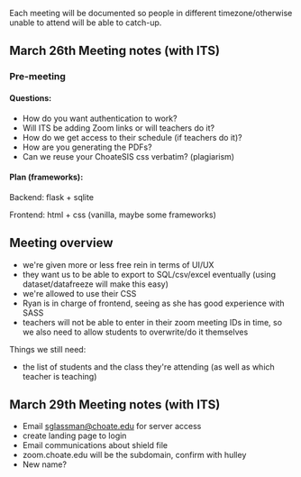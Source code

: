 Each meeting will be documented so people in different timezone/otherwise unable to attend will be able to catch-up.

## March 26th Meeting notes (with ITS)

### Pre-meeting
#### Questions:
- How do you want authentication to work? 
- Will ITS be adding Zoom links or will teachers do it?
- How do we get access to their schedule (if teachers do it)?
- How are you generating the PDFs?
- Can we reuse your ChoateSIS css verbatim? (plagiarism)

#### Plan (frameworks):
Backend: flask + sqlite

Frontend: html + css (vanilla, maybe some frameworks)

## Meeting overview
- we're given more or less free rein in terms of UI/UX
- they want us to be able to export to SQL/csv/excel eventually (using dataset/datafreeze will make this easy)
- we're allowed to use their CSS
- Ryan is in charge of frontend, seeing as she has good experience with SASS
- teachers will not be able to enter in their zoom meeting IDs in time, so we also need to allow students to overwrite/do it themselves

Things we still need:
- the list of students and the class they're attending (as well as which teacher is teaching)


## March 29th Meeting notes (with ITS)
- Email sglassman@choate.edu for server access
- create landing page to login
- Email communications about shield file
- zoom.choate.edu will be the subdomain, confirm with hulley
- New name?
